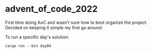 # advent_of_code_2022

First time doing AoC and wasn't sure how to best organize the project. Decided on keeping it simple my first go around.

To run a specific day's solution:

```cargo run --bin day04```
